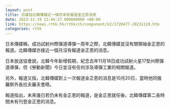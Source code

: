 ```yaml
---
layout: post
title: 日媒指北韓傳媒近一個月未有報道金正恩消息
date: 2023-11-19 13:44:27.000000000 +08:00
link: https://news.rthk.hk/rthk/ch/component/k2/1728477-20231119.htm
categories: rthk
---
```


日本傳媒稱，成功試射州際彈道導彈一周年之際，北韓傳媒並沒有關領袖金正恩的報道。北韓傳媒亦接近一個月沒有報道金正恩的消息。

日本放送協會說，北韓今年新增假期，紀念去年11月18日成功試射火星17型州際彈道導彈，但《勞動新聞》今日並沒有任何涉及導彈工業的相關報道。

另外，報道又指，北韓傳媒對上一次報道金正恩的消息是10月20日，當時他同俄羅斯外長拉夫羅夫會晤。

報道指出，未來幾日若仍未有金正恩的報道，是金正恩就任後，北韓傳媒第二長時間未有刊登金正恩的消息。
